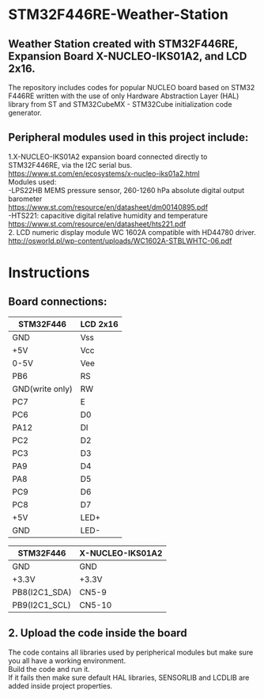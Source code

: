 # STM32F446RE-Weather-Station
## Weather Station created with STM32F446RE, Expansion Board X-NUCLEO-IKS01A2, and LCD 2x16.

The repository includes codes for popular NUCLEO board based on STM32 F446RE written with the use of only Hardware Abstraction Layer (HAL)
library from ST and STM32CubeMX - STM32Cube initialization code generator.

## Peripheral modules used in this project include:  
1.X-NUCLEO-IKS01A2 expansion board connected directly to STM32F446RE, via the I2C serial bus.  
https://www.st.com/en/ecosystems/x-nucleo-iks01a2.html  
    Modules used:  
    -LPS22HB MEMS pressure sensor, 260-1260 hPa absolute digital output barometer  
    https://www.st.com/resource/en/datasheet/dm00140895.pdf  
    -HTS221: capacitive digital relative humidity and temperature  
    https://www.st.com/resource/en/datasheet/hts221.pdf  
2. LCD numeric display module WC 1602A compatible with HD44780 driver.  
    http://osworld.pl/wp-content/uploads/WC1602A-STBLWHTC-06.pdf

# Instructions  
## Board connections:

| STM32F446  | LCD 2x16 |                                    
| ------------- | ------------- |           
| GND  | Vss  |                             
| +5V  | Vcc  |                             
| 0-5V  | Vee  |                            
| PB6  | RS  |                              
| GND(write only)  | RW  |
| PC7  | E  |
| PC6  | D0 |
| PA12 | Dl  |
| PC2  | D2  |
| PC3  | D3  |
| PA9  | D4  |
| PA8  | D5  |
| PC9  | D6  |
| PC8  | D7  |
| +5V  | LED+  |
| GND  | LED-  |
    
| STM32F446  | X-NUCLEO-IKS01A2 |
| ------------- | ------------- |           
| GND  | GND  |                             
| +3.3V  | +3.3V  |                             
| PB8(I2C1_SDA)  | CN5-9  |   
| PB9(I2C1_SCL)  | CN5-10  |   
## 2. Upload the code inside the board  
The code contains all libraries used by peripherical modules but make sure you all have a working environment.  
Build the code and run it.  
If it fails then make sure default HAL libraries, SENSORLIB and LCDLIB are added inside project properties.  
